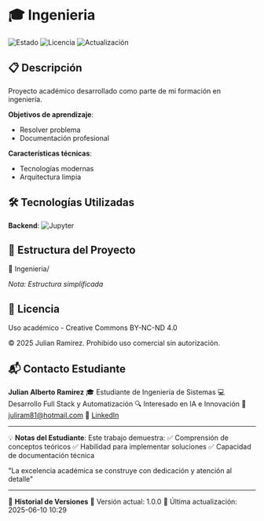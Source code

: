 # 🎓 Ingenieria

![Estado](https://img.shields.io/badge/%F0%9F%93%9D_Planificaci%C3%B3n-blue) ![Licencia](https://img.shields.io/badge/Licencia-🔒%20Privada-red) ![Actualización](https://img.shields.io/badge/🔄_Última_actividad-2025--06--10%2010:29-lightgrey)

## 📋 Descripción

Proyecto académico desarrollado como parte de mi formación en ingeniería.

**Objetivos de aprendizaje**:
- Resolver problema
- Documentación profesional

**Características técnicas**:
- Tecnologías modernas
- Arquitectura limpia

## 🛠 Tecnologías Utilizadas
**Backend**:  ![Jupyter](https://img.shields.io/badge/Jupyter-F37626?logo=jupyter&logoColor=white)   

## 📂 Estructura del Proyecto
📁 Ingenieria/

*Nota: Estructura simplificada*

## 📄 Licencia

Uso académico - Creative Commons BY-NC-ND 4.0

© 2025 Julian Ramirez. Prohibido uso comercial sin autorización.

## 📬 Contacto Estudiante

**Julian Alberto Ramirez**
🎓 Estudiante de Ingeniería de Sistemas
💻 Desarrollo Full Stack y Automatización
🔍 Interesado en IA e Innovación
📧 [juliram81@hotmail.com](mailto:juliram81@hotmail.com)
🔗 [LinkedIn](https://linkedin.com/in/julianramirezc)

---
💡 **Notas del Estudiante**:
Este trabajo demuestra:
✅ Comprensión de conceptos teóricos
✅ Habilidad para implementar soluciones
✅ Capacidad de documentación técnica

"La excelencia académica se construye con dedicación y atención al detalle"

---
📅 **Historial de Versiones**
🔹 Versión actual: 1.0.0
🔹 Última actualización: 2025-06-10 10:29